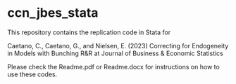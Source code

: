 # ccn_jbes_stata

This repository contains the replication code in Stata for

Caetano, C., Caetano, G., and Nielsen, E. (2023) 
Correcting for Endogeneity in Models with Bunching
R&R at Journal of Business & Economic Statistics

Please check the Readme.pdf or Readme.docx for instructions on how to use these codes.
